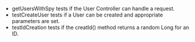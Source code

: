 <ul>
    <li>getUsersWithSpy tests if the User Controller can handle a request.
    <li>testCreateUser tests if a User can be created and appropriate parameters are set.
    <li>testIdCreation tests if the creatId() method returns a random Long for an ID. 
<ul>
    